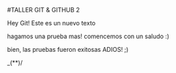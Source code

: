 #TALLER GIT & GITHUB 2

Hey Git! Este es un nuevo texto

hagamos una prueba mas!
comencemos con un saludo :)

bien, las pruebas fueron exitosas
ADIOS! ;)

_(**)/
